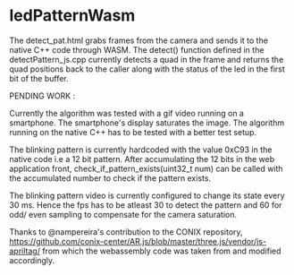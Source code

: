 # ledPatternWasm
The detect_pat.html grabs frames from the camera and sends it to the native 
C++ code through WASM.
The detect() function defined in the detectPattern_js.cpp currently detects a 
quad in the frame and returns the quad positions back to the caller along with
the status of the led in the first bit of the buffer.

PENDING WORK : 

Currently the algorithm was tested with a gif video running on a smartphone.
The smartphone's display saturates the image. The algorithm running on the 
native C++ has to be tested with a better test setup.

The blinking pattern is currently hardcoded with the value 0xC93 in the native
code i.e a 12 bit pattern. After accumulating the 12 bits in the web application
front, check_if_pattern_exists(uint32_t num) can be called with the accumulated
number to check if the pattern exists.

The blinking pattern video is currently configured to change its state every
30 ms. Hence the fps has to be atleast 30 to detect the pattern and 60 for odd/
even sampling to compensate for the camera saturation.

Thanks to @nampereira's contribution to the CONIX repository, 
https://github.com/conix-center/AR.js/blob/master/three.js/vendor/js-apriltag/
from which the webassembly code was taken from and modified accordingly.
